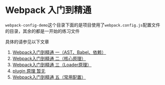 # Webpack 入门到精通


`webpack-config-demo`这个目录下面的是项目使用了`webpack.config.js`配置文件的目录，其余的都是一开始的练习文件

具体的请参见以下文章
1. [Webpack入门到精通 一（AST、Babel、依赖）](https://zhuanlan.zhihu.com/p/382423800)
2. [Webpack入门到精通 二（核心原理）](https://zhuanlan.zhihu.com/p/384380149)
3. [Webpack入门到精通 三（Loader原理）](https://zhuanlan.zhihu.com/p/386368132)
4. [plugin 原理 暂无]()
5. [Webpack入门到精通 五（常用配置）](https://zhuanlan.zhihu.com/p/387288596)